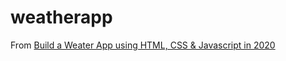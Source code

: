 # weatherapp

From [Build a Weater App using HTML, CSS & Javascript in 2020](https://www.youtube.com/watch?v=n4dtwWgRueI)